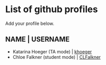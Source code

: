 # List of github profiles
Add your profile below. 

## NAME | USERNAME
- Katarina Hoeger (TA mode) | [khoeger](https://github.com/khoeger)
- Chloe Falkner (student mode) | [CLFalkner](https://github.com/CLFalkner)
